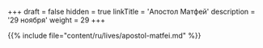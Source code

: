 +++
draft = false
hidden = true
linkTitle = 'Апостол Матфей'
description = '29 ноября'
weight = 29
+++

{{% include file="content/ru/lives/apostol-matfei.md" %}}
